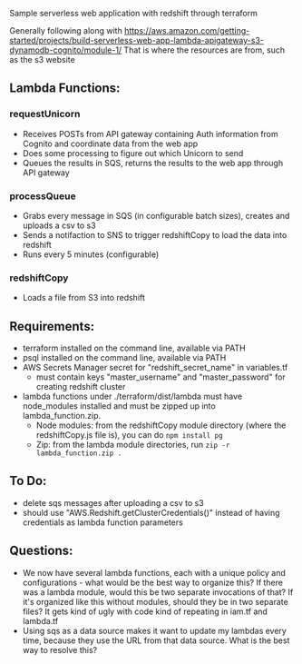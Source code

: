 Sample serverless web application with redshift through terraform

Generally following along with https://aws.amazon.com/getting-started/projects/build-serverless-web-app-lambda-apigateway-s3-dynamodb-cognito/module-1/
That is where the resources are from, such as the s3 website

## Lambda Functions:
### requestUnicorn
- Receives POSTs from API gateway containing Auth information from Cognito and coordinate data from the web app
- Does some processing to figure out which Unicorn to send
- Queues the results in SQS, returns the results to the web app through API gateway
### processQueue
- Grabs every message in SQS (in configurable batch sizes), creates and uploads a csv to s3
- Sends a notifaction to SNS to trigger redshiftCopy to load the data into redshift
- Runs every 5 minutes (configurable)
### redshiftCopy
- Loads a file from S3 into redshift

## Requirements:
- terraform installed on the command line, available via PATH
- psql installed on the command line, available via PATH
- AWS Secrets Manager secret for "redshift_secret_name" in variables.tf
  - must contain keys "master_username" and "master_password" for creating redshift cluster
- lambda functions under ./terraform/dist/lambda must have node_modules installed and must be zipped up into lambda_function.zip.
  - Node modules: from the redshiftCopy module directory (where the redshiftCopy.js file is), you can do `npm install pg`
  - Zip: from the lambda module directories, run `zip -r lambda_function.zip .`

## To Do:
- delete sqs messages after uploading a csv to s3
- should use "AWS.Redshift.getClusterCredentials()" instead of having credentials as lambda function parameters

## Questions:
- We now have several lambda functions, each with a unique policy and configurations - what would be the best way to organize this? If there was a lambda module, would this be two separate invocations of that? If it's organized like this without modules, should they be in two separate files? It gets kind of ugly with code kind of repeating in iam.tf and lambda.tf
- Using sqs as a data source makes it want to update my lambdas every time, because they use the URL from that data source. What is the best way to resolve this?
